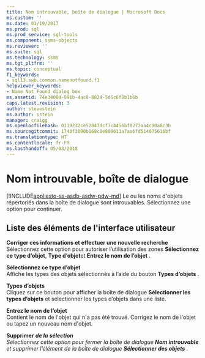 ```yaml
---
title: Nom introuvable, boîte de dialogue | Microsoft Docs
ms.custom: ''
ms.date: 01/19/2017
ms.prod: sql
ms.prod_service: sql-tools
ms.component: ssms-objects
ms.reviewer: ''
ms.suite: sql
ms.technology: ssms
ms.tgt_pltfrm: ''
ms.topic: conceptual
f1_keywords:
- sql13.swb.common.namenotfound.f1
helpviewer_keywords:
- Name Not Found dialog box
ms.assetid: 74e34004-091b-4ac8-8824-5d6c6f8b1b6b
caps.latest.revision: 3
author: stevestein
ms.author: sstein
manager: craigg
ms.openlocfilehash: 0119232ce52047dcf7c4456bf0272aa4c90a8c3b
ms.sourcegitcommit: 1740f3090b168c0e809611a7aa6fd514075616bf
ms.translationtype: HT
ms.contentlocale: fr-FR
ms.lasthandoff: 05/03/2018
---
```

# <a name="name-not-found-dialog-box"></a>Nom introuvable, boîte de dialogue
[!INCLUDE[appliesto-ss-asdb-asdw-pdw-md](../../includes/appliesto-ss-asdb-asdw-pdw-md.md)]
Le ou les noms d'objets répertoriés dans la boîte de dialogue sont introuvables. Sélectionnez une option pour continuer.  
  
## <a name="uielement-list"></a>Liste des éléments de l'interface utilisateur  
**Corriger ces informations et effectuer une nouvelle recherche**  
Sélectionnez cette option pour autoriser l’utilisation des zones **Sélectionnez ce type d’objet**, **Type d’objet**et **Entrez le nom de l’objet** .  
  
**Sélectionnez ce type d’objet**  
Affiche les types des objets sélectionnés à l’aide du bouton **Types d’objets** .  
  
**Types d’objets**  
Cliquez sur ce bouton pour afficher la boîte de dialogue **Sélectionner les types d’objets** et sélectionner les types d’objets dans une liste.  
  
**Entrez le nom de l’objet**  
Contient le nom de l'objet qui n'a pas été trouvé. Corrigez le nom de l'objet ou tapez un nouveau nom d'objet.  
  
**Supprimer** *<object name>* **de la sélection**  
Sélectionnez cette option pour fermer la boîte de dialogue **Nom introuvable** et supprimer l’élément de la boîte de dialogue **Sélectionner des objets** .  
  
